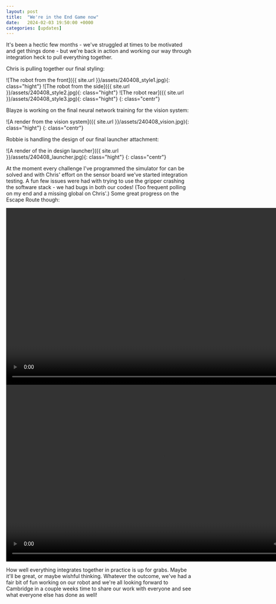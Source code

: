 ```yaml
---
layout: post
title:  "We're in the End Game now"
date:   2024-02-03 19:50:00 +0000
categories: [updates]
---
```


It's been a hectic few months - we've struggled at times to be motivated and get things done - but we're back in action and working our way through integration heck to pull everything together.

Chris is pulling together our final styling:

![The robot from the front]({{ site.url }}/assets/240408_style1.jpg){: class="hight"} ![The robot from the side]({{ site.url }}/assets/240408_style2.jpg){: class="hight"} ![The robot rear]({{ site.url }}/assets/240408_style3.jpg){: class="hight"}
{: class="centr"}

Blayze is working on the final neural network training for the vision system:

![A render from the vision system]({{ site.url }}/assets/240408_vision.jpg){: class="hight"} 
{: class="centr"}

Robbie is handling the design of our final launcher attachment:

![A render of the in design launcher]({{ site.url }}/assets/240408_launcher.jpg){: class="hight"} 
{: class="centr"}

At the moment every challenge I've programmed the simulator for can be solved and with Chris' effort on the sensor board we've started integration testing. A fun few issues were had with trying to use the gripper crashing the software stack - we had bugs in both our codes! (Too frequent polling on my end and a missing global on Chris'.) Some great progress on the Escape Route though:

<video height="480" width="960" class="centrvideo" controls>
  <source type="video/mp4" src="{{ site.baseurl }}/assets/240408_simulator.mp4">
</video>
<video height="480" width="854" class="centrvideo" controls>
  <source type="video/mp4" src="{{ site.baseurl }}/assets/240408_reality.mp4">
</video>

How well everything integrates together in  practice is up for grabs. Maybe it'll be great, or maybe wishful thinking. Whatever the outcome, we've had a fair bit of fun working on our robot and we're all looking forward to Cambridge in a couple weeks time to share our work with everyone and see what everyone else has done as well!
